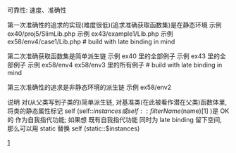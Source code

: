 #
可靠性: 速度、准确性

第一次准确性的追求的实现(难度很低)(追求准确获取函数集)是在静态环境
示例 ex40/proj5/SlimLib.php
示例 ex43/example1/Lib.php
示例 ex58/env4/case1/Lib.php # build with late binding in mind

第二次准确获取函数集是简单派生链
示例 ex40 里的全部例子
示例 ex43 里的全部例子
示例 ex58/env4 ex58/env3 里的所有例子 # build with late binding in mind

第三次准确性的追求是非静态环境的派生链
示例 ex58/env2


说明
对(从父类写到子类的)简单派生链, 对基准类(在此被看作潜在父类)函数体里, 将类的静态属性标记 self (self::$instances 或 self::filterName($name)[1] )是 OK 的 作为自我指代功能; 如果想 既有自我指代功能 同时为 late binding 留下空间, 那么可以用 static 替换 self  (static::$instances)

[1](https://tutorials.supunkavinda.blog/php/oop-static-methods-properties)
